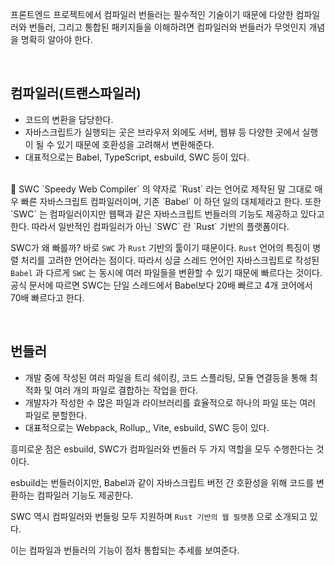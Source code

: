 프론트엔드 프로젝트에서 컴파일러 번들러는 필수적인 기술이기 때문에 다양한 컴파일러와 번들러, 그리고 통합된 패키지들을 이해하려면 컴파일러와 번들러가 무엇인지 개념을 명확히 알아야 한다.

<br />

## 컴파일러(트랜스파일러)

- 코드의 변환을 담당한다.
- 자바스크립트가 실행되는 곳은 브라우저 외에도 서버, 웹뷰 등 다양한 곳에서 실행이 될 수 있기 때문에 호환성을 고려해서 변환해준다.
- 대표적으로는 Babel, TypeScript, esbuild, SWC 등이 있다.

<br />

<aside>
📙 SWC
`Speedy Web Compiler` 의 약자로 `Rust` 라는 언어로 제작된 말 그대로 매우 빠른 자바스크립트 컴파일러이며, 기존 `Babel` 이 하던 일의 대체제라고 한다.
또한 `SWC` 는 컴파일러이지만 웹팩과 같은 자바스크립트 번들러의 기능도 제공하고 있다고 한다.
따라서 일반적인 컴파일러가 아닌 `SWC` 란 `Rust` 기반의 플랫폼이다.

SWC가 왜 빠를까?
바로 `SWC` 가 `Rust` 기반의 툴이기 때문이다.
`Rust` 언어의 특징이 병렬 처리를 고려한 언어라는 점이다.
따라서 싱글 스레드 언어인 자바스크립트로 작성된 `Babel` 과 다르게 `SWC` 는 동시에 여러 파일들을 변환할 수 있기 때문에 빠르다는 것이다.
공식 문서에 따르면 SWC는 단일 스레드에서 Babel보다 20배 빠르고 4개 코어에서 70배 빠르다고 한다.

</aside>

<br />

## 번들러

- 개발 중에 작성된 여러 파일을 트리 쉐이킹, 코드 스플리팅, 모듈 연결등을 통해 최적화 및 여러 개의 파일로 결합하는 작업을 한다.
- 개발자가 작성한 수 많은 파일과 라이브러리를 효율적으로 하나의 파일 또는 여러 파일로 분할한다.
- 대표적으로는 Webpack, Rollup,, Vite, esbuild, SWC 등이 있다.

흥미로운 점은 esbuild, SWC가 컴파일러와 번들러 두 가지 역할을 모두 수행한다는 것이다.

esbuild는 번들러이지만, Babel과 같이 자바스크립트 버전 간 호환성을 위해 코드를 변환하는 컴파일러 기능도 제공한다.

SWC 역시 컴파일러와 번들링 모두 지원하며 `Rust 기반의 웹 필랫폼` 으로 소개되고 있다.

이는 컴파일과 번들러의 기능이 점차 통합되는 추세를 보여준다.
